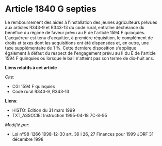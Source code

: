 # Article 1840 G septies

Le remboursement des aides à l'installation des jeunes agriculteurs prévues aux articles R343-9 et R343-13 du code rural,
entraîne déchéance du bénéfice du régime de faveur prévu au E de l'article 1594 F quinquies. L'acquéreur est tenu
d'acquitter, à première réquisition, le complément de droits et taxes dont les acquisitions ont été dispensées et, en outre,
une taxe supplémentaire de 1 %. Cette dernière disposition s'applique également à défaut du respect de l'engagement prévu au
II du E de l'article 1594 F quinquies ou lorsque le bail n'atteint pas son terme de dix-huit ans.

**Liens relatifs à cet article**

_Cite_:

  - CGI 1594 F quinquies
  - Code rural R343-9, R343-13

**Liens**:

  - HISTO: Edition du 31 mars 1999
  - TXT_ASSOCIE: Instruction 1995-04-18 7C-8-95

_Modifié par_:

  - Loi n°98-1266 1998-12-30 art. 39 I 26, 27 Finances pour 1999 JORF 31 décembre 1998
